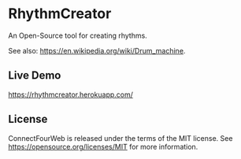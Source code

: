 # RhythmCreator
An Open-Source tool for creating rhythms.

See also: https://en.wikipedia.org/wiki/Drum_machine.

Live Demo
--------------------
https://rhythmcreator.herokuapp.com/


License
-------
ConnectFourWeb is released under the terms of the MIT license. See https://opensource.org/licenses/MIT for more information.
